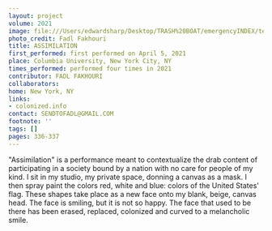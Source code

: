 ```yaml
---
layout: project
volume: 2021
image: file:///Users/edwardsharp/Desktop/TRASH%20BOAT/emergencyINDEX/ten_plus/guts/Links/1667564683231__ASSIMILATION--Fadl_Fakhouri.jpg
photo_credit: Fadl Fakhouri
title: ASSIMILATION
first_performed: first performed on April 5, 2021
place: Columbia University, New York City, NY
times_performed: performed four times in 2021
contributor: FADL FAKHOURI
collaborators:
home: New York, NY
links:
- colonized.info
contact: SENDTOFADL@GMAIL.COM
footnote: ''
tags: []
pages: 336-337
---
```

"Assimilation" is a performance meant to contextualize the drab content of participating in a society bound by a nation with no care for people of my kind. I sit in my studio, my private space, donning a canvas as a mask. I then spray paint the colors red, white and blue: colors of the United States' flag. These shapes take place as a new face onto my blank, beige, canvas head. The face is smiling, but it is not so happy. The face that used to be there has been erased, replaced, colonized and curved to a melancholic smile.